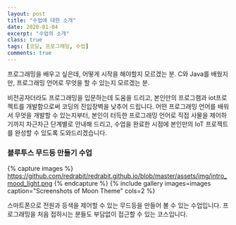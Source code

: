 ```yaml
---
layout: post
title: "수업에 대한 소개"
date: 2020-01-04
excerpt: "수업의 소개"
class: true
tags: [코딩, 프로그래밍, 수업]
comments: true
---
```


프로그래밍을 배우고 싶은데, 어떻게 시작을 해야할지 모르겠는 분.
C와 Java를 배웠지만, 프로그래밍 언어로 무엇을 할 수 있는지 모르겠는 분.

비전공자더라도 프로그래밍을 입문하는데 도움을 드리고, 본인만의 프로그램과 iot프로젝트를 개발함으로써 코딩의 진입장벽을 낮추어 드립니다.
어떤 프로그래밍 언어를 배워서 무엇을 개발할 수 있는지부터,
본인이 터득한 프로그래밍 언어로 직접 사물을 제어하기까지 차근차근 단계별로 안내해 드리고,
수업을 완료한 시점에 본인만의 IoT 프로젝트를 완성할 수 있도록 도와드리겠습니다.


### 블루투스 무드등 만들기 수업

{% capture images %}
    https://github.com/redrabit/redrabit.github.io/blob/master/assets/img/intro_mood_light.png
{% endcapture %}
{% include gallery images=images caption="Screenshots of Moon Theme" cols=2 %}

스마트폰으로 전원과 등색을 제어할 수 있는 무드등을 만들어 볼 수 있는 수업입니다.
프로그래밍을 처음 접하시는 분들도 부담없이 접근할 수 있는 코스입니다.


